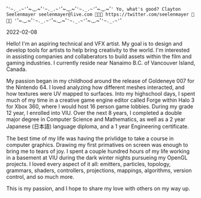 '`'~._.~'`'~._.~'`'~._.~'`'~._.~'`'~._.~'`'~._.~'`'
Yo, what's good?
Clayton Seelenmayer
seelenmayer@live.com
💜💙💚 https://twitter.com/seelenmayer 💚💙💜
'`'~._.~'`'~._.~'`'~._.~'`'~._.~'`'~._.~'`'~._.~'`'

2022-02-08

Hello! I'm an aspiring technical and VFX artist.
My goal is to design and develop tools for artists to help bring creativity to the world.
I'm interested in assisting companies and collaberators to build assets within the film and gaming industries.
I currently reside near Nanaimo B.C. of Vancouver Island, Canada.

My passion began in my childhood around the release of Goldeneye 007 for the Nintendo 64. I loved analyzing how
different meshes interacted, and how textures were UV mapped to surfaces. Into my highschool days, I spent much
of my time in a creative game engine editor called Forge within Halo 3 for Xbox 360, where I would host 16 person
game lobbies. During my grade 12 year, I enrolled into VIU. Over the next 8 years, I completed a double major degree
in Computer Science and Mathematics, as well as a 2 year Japanese (日本語) language diploma, and a 1 year Engineering
certificate.

The best time of my life was having the privlidge to take a course in computer graphics. Drawing my first primatives
on screen was enough to bring me to tears of joy. I spent a couple hundred hours of my life working in a basement at
VIU during the dark winter nights pursueing my OpenGL projects. I loved every aspect of it all: emitters, particles,
topology, grammars, shaders, controllers, projections, mappings, algorithms, version control, and so much more.

This is my passion, and I hope to share my love with others on my way up.
